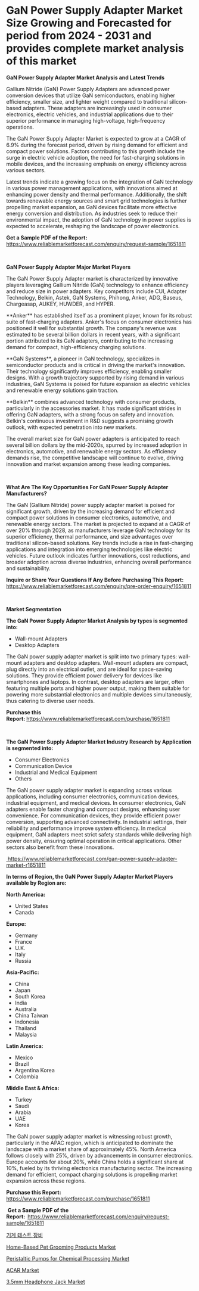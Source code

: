 <p><h1>GaN Power Supply Adapter Market Size Growing and Forecasted for period from 2024 - 2031 and provides complete market analysis of this market</h1></p><p><strong>GaN Power Supply Adapter Market Analysis and Latest Trends</strong></p>
<p><p>Gallium Nitride (GaN) Power Supply Adapters are advanced power conversion devices that utilize GaN semiconductors, enabling higher efficiency, smaller size, and lighter weight compared to traditional silicon-based adapters. These adapters are increasingly used in consumer electronics, electric vehicles, and industrial applications due to their superior performance in managing high-voltage, high-frequency operations.</p><p>The GaN Power Supply Adapter Market is expected to grow at a CAGR of 6.9% during the forecast period, driven by rising demand for efficient and compact power solutions. Factors contributing to this growth include the surge in electric vehicle adoption, the need for fast-charging solutions in mobile devices, and the increasing emphasis on energy efficiency across various sectors. </p><p>Latest trends indicate a growing focus on the integration of GaN technology in various power management applications, with innovations aimed at enhancing power density and thermal performance. Additionally, the shift towards renewable energy sources and smart grid technologies is further propelling market expansion, as GaN devices facilitate more effective energy conversion and distribution. As industries seek to reduce their environmental impact, the adoption of GaN technology in power supplies is expected to accelerate, reshaping the landscape of power electronics.</p></p>
<p><strong>Get a Sample PDF of the Report:&nbsp;</strong> <a href="https://www.reliablemarketforecast.com/enquiry/request-sample/1651811?utm_campaign=1080&utm_medium=2&utm_source=Github&utm_content=ia&utm_term=27092024&utm_id=gan-power-supply-adapter">https://www.reliablemarketforecast.com/enquiry/request-sample/1651811</a></p>
<p>&nbsp;</p>
<p><strong>GaN Power Supply Adapter Major Market Players</strong></p>
<p><p>The GaN Power Supply Adapter market is characterized by innovative players leveraging Gallium Nitride (GaN) technology to enhance efficiency and reduce size in power adapters. Key competitors include CUI, Adapter Technology, Belkin, Astek, GaN Systems, Phihong, Anker, ADG, Baseus, Chargeasap, AUKEY, HUWDER, and HYPER.</p><p>**Anker** has established itself as a prominent player, known for its robust suite of fast-charging adapters. Anker's focus on consumer electronics has positioned it well for substantial growth. The company's revenue was estimated to be several billion dollars in recent years, with a significant portion attributed to its GaN adapters, contributing to the increasing demand for compact, high-efficiency charging solutions.</p><p>**GaN Systems**, a pioneer in GaN technology, specializes in semiconductor products and is critical in driving the market's innovation. Their technology significantly improves efficiency, enabling smaller designs. With a growth trajectory supported by rising demand in various industries, GaN Systems is poised for future expansion as electric vehicles and renewable energy solutions gain traction.</p><p>**Belkin** combines advanced technology with consumer products, particularly in the accessories market. It has made significant strides in offering GaN adapters, with a strong focus on safety and innovation. Belkin's continuous investment in R&D suggests a promising growth outlook, with expected penetration into new markets.</p><p>The overall market size for GaN power adapters is anticipated to reach several billion dollars by the mid-2020s, spurred by increased adoption in electronics, automotive, and renewable energy sectors. As efficiency demands rise, the competitive landscape will continue to evolve, driving innovation and market expansion among these leading companies.</p></p>
<p>&nbsp;</p>
<p><strong>What Are The Key Opportunities For GaN Power Supply Adapter Manufacturers?</strong></p>
<p><p>The GaN (Gallium Nitride) power supply adapter market is poised for significant growth, driven by the increasing demand for efficient and compact power solutions in consumer electronics, automotive, and renewable energy sectors. The market is projected to expand at a CAGR of over 20% through 2028, as manufacturers leverage GaN technology for its superior efficiency, thermal performance, and size advantages over traditional silicon-based solutions. Key trends include a rise in fast-charging applications and integration into emerging technologies like electric vehicles. Future outlook indicates further innovations, cost reductions, and broader adoption across diverse industries, enhancing overall performance and sustainability.</p></p>
<p><strong>Inquire or Share Your Questions If Any Before Purchasing This Report:</strong> <a href="https://www.reliablemarketforecast.com/enquiry/pre-order-enquiry/1651811?utm_campaign=1080&utm_medium=2&utm_source=Github&utm_content=ia&utm_term=27092024&utm_id=gan-power-supply-adapter">https://www.reliablemarketforecast.com/enquiry/pre-order-enquiry/1651811</a></p>
<p>&nbsp;</p>
<p><strong>Market Segmentation</strong></p>
<p><strong>The GaN Power Supply Adapter Market Analysis by types is segmented into:</strong></p>
<p><ul><li>Wall-mount Adapters</li><li>Desktop Adapters</li></ul></p>
<p><p>The GaN power supply adapter market is split into two primary types: wall-mount adapters and desktop adapters. Wall-mount adapters are compact, plug directly into an electrical outlet, and are ideal for space-saving solutions. They provide efficient power delivery for devices like smartphones and laptops. In contrast, desktop adapters are larger, often featuring multiple ports and higher power output, making them suitable for powering more substantial electronics and multiple devices simultaneously, thus catering to diverse user needs.</p></p>
<p><strong>Purchase this Report:&nbsp;</strong><a href="https://www.reliablemarketforecast.com/purchase/1651811?utm_campaign=1080&utm_medium=2&utm_source=Github&utm_content=ia&utm_term=27092024&utm_id=gan-power-supply-adapter">https://www.reliablemarketforecast.com/purchase/1651811</a></p>
<p>&nbsp;</p>
<p><strong>The GaN Power Supply Adapter Market Industry Research by Application is segmented into:</strong></p>
<p><ul><li>Consumer Electronics</li><li>Communication Device</li><li>Industrial and Medical Equipment</li><li>Others</li></ul></p>
<p><p>The GaN power supply adapter market is expanding across various applications, including consumer electronics, communication devices, industrial equipment, and medical devices. In consumer electronics, GaN adapters enable faster charging and compact designs, enhancing user convenience. For communication devices, they provide efficient power conversion, supporting advanced connectivity. In industrial settings, their reliability and performance improve system efficiency. In medical equipment, GaN adapters meet strict safety standards while delivering high power density, ensuring optimal operation in critical applications. Other sectors also benefit from these innovations.</p></p>
<p><a href="https://www.reliablemarketforecast.com/gan-power-supply-adapter-market-r1651811?utm_campaign=1080&utm_medium=2&utm_source=Github&utm_content=ia&utm_term=27092024&utm_id=gan-power-supply-adapter">&nbsp;https://www.reliablemarketforecast.com/gan-power-supply-adapter-market-r1651811</a></p>
<p><strong>In terms of Region, the GaN Power Supply Adapter Market Players available by Region are:</strong></p>
<p>
    <p> <strong> North America: </strong>
        <ul>
            <li>United States</li>
            <li>Canada</li>
        </ul>
        </p> 
    <p> <strong> Europe: </strong>
        <ul>
            <li>Germany</li>
            <li>France</li>
            <li>U.K.</li>
            <li>Italy</li>
            <li>Russia</li>
        </ul>
        </p> 
    <p> <strong> Asia-Pacific: </strong>
        <ul>
            <li>China</li>
            <li>Japan</li>
            <li>South Korea</li>
            <li>India</li>
            <li>Australia</li>
            <li>China Taiwan</li>
            <li>Indonesia</li>
            <li>Thailand</li>
            <li>Malaysia</li>
        </ul>
        </p> 
    <p> <strong> Latin America: </strong>
        <ul>
            <li>Mexico</li>
            <li>Brazil</li>
            <li>Argentina Korea</li>
            <li>Colombia</li>
        </ul>
        </p> 
    <p> <strong> Middle East & Africa: </strong>
        <ul>
            <li>Turkey</li>
            <li>Saudi</li>
            <li>Arabia</li>
            <li>UAE</li>
            <li>Korea</li>
        </ul>
    </p>
    </p>
<p><p>The GaN power supply adapter market is witnessing robust growth, particularly in the APAC region, which is anticipated to dominate the landscape with a market share of approximately 45%. North America follows closely with 25%, driven by advancements in consumer electronics. Europe accounts for about 20%, while China holds a significant share at 10%, fueled by its thriving electronics manufacturing sector. The increasing demand for efficient, compact charging solutions is propelling market expansion across these regions.</p></p>
<p><strong>Purchase this Report: </strong><a href="https://www.reliablemarketforecast.com/purchase/1651811?utm_campaign=1080&utm_medium=2&utm_source=Github&utm_content=ia&utm_term=27092024&utm_id=gan-power-supply-adapter">https://www.reliablemarketforecast.com/purchase/1651811</a></p>
<p>&nbsp;<strong>Get a Sample PDF of the Report:&nbsp;&nbsp;</strong><a href="https://www.reliablemarketforecast.com/enquiry/request-sample/1651811?utm_campaign=1080&utm_medium=2&utm_source=Github&utm_content=ia&utm_term=27092024&utm_id=gan-power-supply-adapter">https://www.reliablemarketforecast.com/enquiry/request-sample/1651811</a></p>
<p><strong></strong></p>
<p><p><a href="https://github.com/sougarounis/Market-Research-Report-List-6/blob/main/160023915532.md?utm_campaign=1080&utm_medium=2&utm_source=Github&utm_content=ia&utm_term=27092024&utm_id=gan-power-supply-adapter">기계 테스트 장비</a></p><p><a href="https://issuu.com/reportprime-2/docs/home-based-pet-grooming-products-ma_157a5f395343cc?utm_campaign=1080&utm_medium=2&utm_source=Github&utm_content=ia&utm_term=27092024&utm_id=gan-power-supply-adapter">Home-Based Pet Grooming Products Market</a></p><p><a href="https://github.com/ElviraDur475/Market-Research-Report-List-1/blob/main/peristaltic-pumps-for-chemical-processing-market.md?utm_campaign=1080&utm_medium=2&utm_source=Github&utm_content=ia&utm_term=27092024&utm_id=gan-power-supply-adapter">Peristaltic Pumps for Chemical Processing Market</a></p><p><a href="https://www.linkedin.com/pulse/acar-market-size-share-trends-analysis-report-end-use-bare-mezbc?utm_campaign=1080&utm_medium=2&utm_source=Github&utm_content=ia&utm_term=27092024&utm_id=gan-power-supply-adapter">ACAR Market</a></p><p><a href="https://issuu.com/reportprime-2/docs/35mm-headphone-jack-market-size-203_a2f9fc9bf2f656?utm_campaign=1080&utm_medium=2&utm_source=Github&utm_content=ia&utm_term=27092024&utm_id=gan-power-supply-adapter">3.5mm Headphone Jack Market</a></p></p>